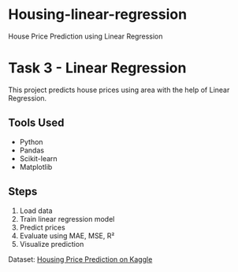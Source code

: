 # Housing-linear-regression
House Price Prediction using Linear Regression
# Task 3 - Linear Regression
This project predicts house prices using area with the help of Linear Regression.

## Tools Used
- Python
- Pandas
- Scikit-learn
- Matplotlib

## Steps
1. Load data
2. Train linear regression model
3. Predict prices
4. Evaluate using MAE, MSE, R²
5. Visualize prediction

Dataset: [Housing Price Prediction on Kaggle](https://www.kaggle.com/datasets/harishkumardatalab/housing-price-prediction)

